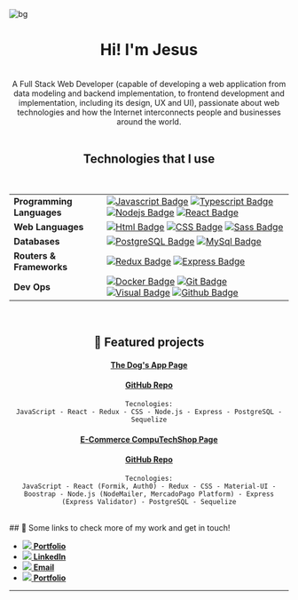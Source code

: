 <img align="center" src="https://i.imgur.com/DUHz9wN.png" alt="bg"/>
<div align="center">
<h1>Hi! I'm Jesus</h1> 
 </div>
 
 <br />
<div align="center">
A Full Stack Web Developer (capable of developing a web application from data modeling and backend implementation, to frontend development and implementation, including its design, UX and UI), passionate about web technologies and how the Internet interconnects people and businesses around the world.
 </div>
 
 <br />
 
<div align="center">
<h2>Technologies that I use</h2>
</div>
<br />
<div align="center">
 
| | |
|----|---|
| **Programming Languages** | [![Javascript Badge](https://img.shields.io/badge/-Javascript-F0DB4F?style=for-the-badge&labelColor=black&logo=javascript&logoColor=F0DB4F)](#) [![Typescript Badge](https://img.shields.io/badge/-Typescript-007acc?style=for-the-badge&labelColor=black&logo=typescript&logoColor=007acc)](#) [![Nodejs Badge](https://img.shields.io/badge/-Nodejs-3C873A?style=for-the-badge&labelColor=black&logo=node.js&logoColor=3C873A)](#) [![React Badge](https://img.shields.io/badge/-React-61DBFB?style=for-the-badge&labelColor=black&logo=react&logoColor=61DBFB)](#) 
| **Web Languages** | [![Html Badge](https://img.shields.io/badge/-HTML-E34F26?style=for-the-badge&labelColor=black&logo=HTML5&logoColor=#E34F26)](#) [![CSS Badge](https://img.shields.io/badge/-CSS3-1572B6?style=for-the-badge&labelColor=black&logo=HTML5&logoColor=1572B6)](#) [![Sass Badge](https://img.shields.io/badge/-Sass-CC6699?style=for-the-badge&labelColor=black&logo=Sass&logoColor=CC6699)](#)
| **Databases** | [![PostgreSQL Badge](https://img.shields.io/badge/-PostgreSQL-4169E1?style=for-the-badge&labelColor=black&logo=PostgreSQL&logoColor=4169E1)](#) [![MySql Badge](https://img.shields.io/badge/-MySQL-4479A1?style=for-the-badge&labelColor=black&logo=MySQL&logoColor=FAF0D7)](#) 
| **Routers & Frameworks** |[![Redux Badge](https://img.shields.io/badge/-Redux-764ABC?style=for-the-badge&labelColor=black&logo=Redux&logoColor=764ABC)](#) [![Express Badge](https://img.shields.io/badge/-Express-357C3C?style=for-the-badge&labelColor=black&logo=Express&logoColor=357C3C)](#)  
|**Dev Ops**| [![Docker Badge](https://img.shields.io/badge/-Docker-2496ED?style=for-the-badge&labelColor=black&logo=Docker&logoColor=2496ED)](#) [![Git Badge](https://img.shields.io/badge/-Git-F05032?style=for-the-badge&labelColor=black&logo=Git&logoColor=F05032)](#) [![Visual Badge](https://img.shields.io/badge/-Visual%20Studio%20Code-007ACC?style=for-the-badge&labelColor=black&logo=Visual%20Studio%20Code&logoColor=007ACC)](#) [![Github Badge](https://img.shields.io/badge/-GitHub-FFE6AB?style=for-the-badge&labelColor=black&logo=GitHub&logoColor=FFE6AB)](#)  
 </div>
<br />
<div align="center">
 
## 🌟 Featured projects
<a href="https://pi-dogs-jesus-matute.vercel.app/"><h4>The Dog's App Page</h4><a/> 
 
<a href="https://github.com/RoxZkiL/PI-Dogs-main"><h4>GitHub Repo</h4><a/> 
 
 ```
Tecnologies:
JavaScript - React - Redux - CSS - Node.js - Express - PostgreSQL - Sequelize
```
 
 <a href="https://computechshop.vercel.app/"><h4>E-Commerce CompuTechShop Page</h4><a/> 
 
<a href="https://github.com/RoxZkiL/E-commerce-CompuTechShop"><h4>GitHub Repo</h4><a/> 
 
 
 
 ```
Tecnologies:
JavaScript - React (Formik, Auth0) - Redux - CSS - Material-UI - Boostrap - Node.js (NodeMailer, MercadoPago Platform) - Express (Express Validator) - PostgreSQL - Sequelize
```
 
</div>
 
 <br />
## 🔗 Some links to check more of my work and get in touch!
<div>
  <ul>
   <li><a href="https://portfolio-jesus-matute.vercel.app/"><img src="https://img.icons8.com/android/24/26e07f/briefcase.png" /><span> <b>Portfolio</b></span></a></li>
    <li><a href="https://www.linkedin.com/in/jesusmatute/"><img src="https://img.icons8.com/android/24/4a90e2/linkedin.png" /><span> <b>LinkedIn</b></span></a></li>
    <li><a href="mailto:mttrox@gmail.com"><img src="https://img.icons8.com/material/24/ffffff/mail.png" /><span> <b>Email</b></span></a></li>
   <li><a href="https://portfolio-jesus-matute.vercel.app/"><img src="https://img.icons8.com/android/24/26e07f/briefcase.png" /><span> <b>Portfolio</b></span></a></li>
  </ul>
  <hr />
</div>
